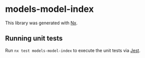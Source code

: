 # models-model-index

This library was generated with [Nx](https://nx.dev).

## Running unit tests

Run `nx test models-model-index` to execute the unit tests via [Jest](https://jestjs.io).
